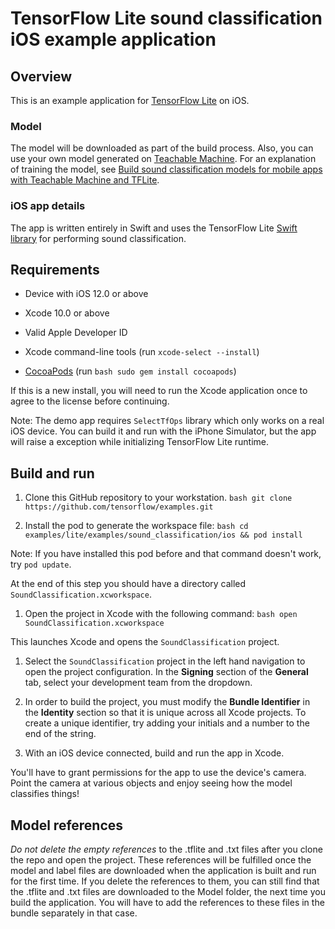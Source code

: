 # TensorFlow Lite sound classification iOS example application

## Overview

This is an example application for [TensorFlow Lite](https://tensorflow.org/lite)
on iOS.

### Model

The model will be downloaded as part of the build process. Also, you can use
your own model generated on
[Teachable Machine](https://teachablemachine.withgoogle.com/train/audio). For an
explanation of training the model, see [Build sound classification models for
mobile apps with Teachable Machine and
TFLite](https://blog.tensorflow.org/2020/12/build-sound-classification-models-for-mobile-apps-with-teachable-machine-and-tflite.html).

### iOS app details

The app is written entirely in Swift and uses the TensorFlow Lite
[Swift library](https://github.com/tensorflow/tensorflow/tree/master/tensorflow/lite/experimental/swift)
for performing sound classification.

## Requirements

*   Device with iOS 12.0 or above

*   Xcode 10.0 or above

*   Valid Apple Developer ID

*   Xcode command-line tools (run `xcode-select --install`)

*   [CocoaPods](https://cocoapods.org/) (run `bash sudo gem install cocoapods`)

If this is a new install, you will need to run the Xcode application once to
agree to the license before continuing.

Note:
The demo app requires `SelectTfOps` library which only works on a real iOS
device. You can build it and run with the iPhone Simulator, but the app will
raise a exception while initializing TensorFlow Lite runtime.

## Build and run

1.  Clone this GitHub repository to your workstation. `bash git clone
    https://github.com/tensorflow/examples.git`

2.  Install the pod to generate the workspace file: `bash cd
    examples/lite/examples/sound_classification/ios && pod install`

Note: If you have installed this pod before and that command doesn't work, try
`pod update`.

At the end of this step you should have a directory called
`SoundClassification.xcworkspace`.

1.  Open the project in Xcode with the following command: `bash open
    SoundClassification.xcworkspace`

This launches Xcode and opens the `SoundClassification` project.

1.  Select the `SoundClassification` project in the left hand navigation to open
    the project configuration. In the **Signing** section of the **General**
    tab, select your development team from the dropdown.

2.  In order to build the project, you must modify the **Bundle Identifier** in
    the **Identity** section so that it is unique across all Xcode projects. To
    create a unique identifier, try adding your initials and a number to the end
    of the string.

3.  With an iOS device connected, build and run the app in Xcode.

You'll have to grant permissions for the app to use the device's camera. Point
the camera at various objects and enjoy seeing how the model classifies things!

## Model references
_Do not delete the empty references_ to the .tflite and .txt files after you
clone the repo and open the project. These references will be fulfilled once the
model and label files are downloaded when the application is built and run for
the first time. If you delete the references to them, you can still find that
the .tflite and .txt files are downloaded to the Model folder, the next time you
build the application. You will have to add the references to these files in the
bundle separately in that case.
